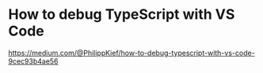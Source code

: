 # How to debug TypeScript with VS Code


https://medium.com/@PhilippKief/how-to-debug-typescript-with-vs-code-9cec93b4ae56